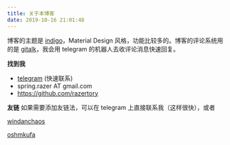 ```yaml
---
title: 关于本博客
date: 2019-10-16 21:01:48
---
```


博客的主题是 [indigo](https://github.com/yscoder/hexo-theme-indigo)，Material Design 风格，功能比较多的。博客的评论系统用的是 [gitalk](https://github.com/gitalk/gitalk)，我会用 telegram 的机器人去收评论消息快速回复。

**找到我**

- [telegram](https://t.me/razertory) (快速联系)
- spring.razer AT gmail.com
- https://github.com/razertory

**友链**
如果需要添加友链法，可以在 telegram 上直接联系我（这样很快），或者

[windanchaos](https://blog.windanchaos.tech/)

[oshmkufa](https://oshmkufa2010.github.io/)
